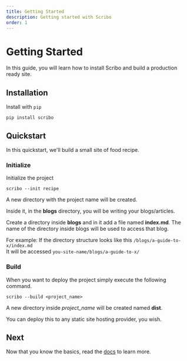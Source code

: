 ```yaml
---
title: Getting Started
description: Getting started with Scribo
order: 1
---
```


# Getting Started

In this guide, you will learn how to install Scribo and build a
production ready site.

## Installation

Install with `pip`

``` console
pip install scribo
```

## Quickstart

In this quickstart, we'll build a small site of food recipe.

### Initialize

Initialize the project

```console
scribo --init recipe
```

A new directory with the project name will be created.  

Inside it, in the **blogs** directory, you will be writing your
blogs/articles.

Create a directory inside **blogs** and in it add a file named
**index.md**. The name of the directory inside blogs will be used
to access that blog.

For example:
If the directory structure looks like this `/blogs/a-guide-to-x/index.md`  
It will be accessed `you-site-name/blogs/a-guide-to-x/`

### Build

When you want to deploy the project simply execute the following 
command.

```console
scribo --build <project_name>
```

A new directory inside *project_name* will be created named **dist**.

You can deploy this to any static site hosting provider, you wish.

## Next

Now that you know the basics, read the [docs](/docs) to learn more.